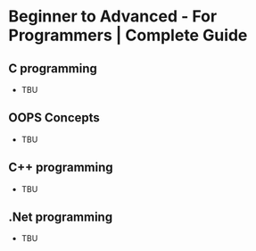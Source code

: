 # Beginner to Advanced - For Programmers | Complete Guide

## C programming

- TBU

## OOPS Concepts

- TBU

## C++ programming

- TBU

## .Net programming

- TBU
